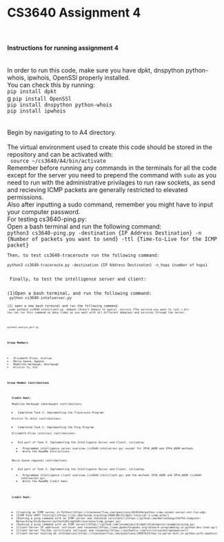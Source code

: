 <h1><strong>CS3640 Assignment 4</strong></h1> <br>
<h4><strong>Instructions for running assignment 4</strong></h4> <br>
In order to run this code, make sure you have dpkt, dnspython python-whois, ipwhois, OpenSSl  properly installed. <br>
You can check this by running: <br>
<code>pip install dpkt</code> <br>g
<code>pip install OpenSSl</code> <br>
<code>pip install dnspython python-whois</code> <br> 
<code>pip install ipwhois</code> <br> <br>
<br> Begin by navigating to to A4 directory. <br> <br>
The virtual environment used to create this code should be stored in the repository and can be activated with: <br>
<code> source ~/cs3640/A4/bin/activate </code> <br>
Remember before running any commands in the terminals for all the code except for the server you need to prepend the command with <code>sudo</code> as you need to run with the administrative privilages to run raw sockets, as send and recieving ICMP packets are generally restricted to elevated permissions. <br>
Also after inputting a sudo command, remember you might have to input your computer password. <br>
For testing cs3640-ping.py: <br>
Open a bash terminal and run the following command: <br>
<code>python3 cs3640-ping.py -destination {IP Address Destination} -n {Number of packets you want to send} -ttl {Time-to-Live for the ICMP packet} <code> <br>
Then, to test cs3640-traceroute run the following command: <br>
<code>python3 cs3640-traceroute.py -destination {IP Address Destinaton} -n_hops {number of hops}</code> <br> 
<br> Finally, to test the intelligence server and client: <br> <br>
(1)Open a bash terminal, and run the following command: 
<code> python cs3640-intelserver.py <code> <br>
(2) open a new bash terminal and run the following command: 
<code> sudo python3 cs3640-intelclient.py -domain {Insert domain to query} -service {The service you want to run} < br>
You can run this command as many times as you want with all different domaians and services through the server. <br> <br>

<code>python3 analyze_perf.py</code> <br> <br>
<h4><strong>Group Members</strong></h4> <ul>
<li> Elizabeth Elias, ecelias
<li> Maria Gauna, mgauna
<li> Madeline Harbaugh, mharbaugh
<li> Kristin To, kto
</ul>

<h4><strong>Group Member Contributions</strong></h4> <ul>
<strong>Credit Reel:</strong> <br>
<em>Madeline Harbaugh (mharbaugh) contributions:</em> <ul>
<li> Completed Task 2: Implementing the Traceroute Program.
</ul>
<em>Kristin To (kto) contributions: </em> <ul>
<li> Completed Task 1: Implementing the Ping Program.
</ul>
<em>Elizabeth Elias (ecelias) contributions: </em> <ul>
<li> Did part of Task 3: Implementing the Intelligence Server and Client, including: <ul>
<li> Programmed intelligence server overview (cs3640-intelserver.py) except for IPV6_ADDR and IPV4_ADDR methods.
<li> Wrote the ReadMe Instructions.
</ul>
</ul>
<em>Maria Gauna (mgauna) contributions: </em> <ul>
<li> Did part of Task 3: Implementing the Intelligence Server and Client, including: <ul>
<li> Programmed intelligence client overview.(cs3640-intelclient.py) and the methods IPV6_ADDR and IPV4_ADDR (cs3640-intelserver.py).
<li> Wrote the ReadMe Credit Reel.
</ul>
</ul>

<h4><strong>Credit Reel:</strong></h4> <ul>
<li>[Creating an ICMP server in Python](https://stackoverflow.com/questions/8245344/python-icmp-socket-server-not-tcp-udp)
<li>[ICMP Echo DPKT Tutorial](https://jon.oberheide.org/blog/2008/08/25/dpkt-tutorial-1-icmp-echo/)
<li>[Running a ping command with an ICMP server and checksum calculator](https://github.com/WarlonZeng/CS4793-Computer-Networking/blob/master/python%20icmp%20traceroute/icmp_pinger.py)
<li>[Running a ping command with an ICMP server](https://github.com/insomniacslk/dpkt/blob/master/examples/ping.py)
<li>[Client-Server IP addressal retrieval and response](https://www.geeksforgeeks.org/network-programming-in-python-dns-look-up/)
<li>[Client-Server TSL/SSL certificate retrieval and response](https://pythontic.com/ssl/sslsocket/getpeercert)
<li>[Client-Server hosting AS information](https://stackoverflow.com/questions/28997623/how-to-parse-text-in-python-with-ipwhois)
</ul>